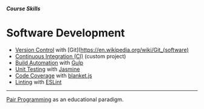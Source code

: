
##### Course __Skills__

# Software Development

* [Version Control](https://en.wikipedia.org/wiki/Git_%28software%29) with [Git](https://en.wikipedia.org/wiki/Git_(software)
* [Continuous Integration (CI)](https://en.wikipedia.org/wiki/Continuous_integration) (custom project)
* [Build Automation](https://en.wikipedia.org/wiki/Build_automation) with [Gulp](http://gulpjs.com/)
* [Unit Testing](https://en.wikipedia.org/wiki/Unit_testing) with [Jasmine](https://en.wikipedia.org/wiki/Jasmine_%28JavaScript_framework%29)
* [Code Coverage](https://en.wikipedia.org/wiki/Code_coverage) with [blanket.js](http://blanketjs.org/)
* [Linting](https://en.wikipedia.org/wiki/Lint_%28software%29) with [ESLint](http://eslint.org/)

----

[Pair Programming](https://en.wikipedia.org/wiki/Pair_programming) as an educational paradigm.
